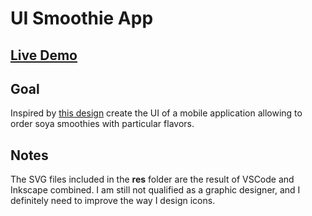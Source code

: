 # UI Smoothie App

## [Live Demo](https://codepen.io/borntofrappe/full/pXpOqP)

## Goal

Inspired by [this design](https://dribbble.com/shots/5410284-Smoothie-Land) create the UI of a mobile application allowing to order soya smoothies with particular flavors.

## Notes

The SVG files included in the **res** folder are the result of VSCode and Inkscape combined. I am still not qualified as a graphic designer, and I definitely need to improve the way I design icons.